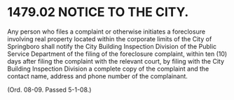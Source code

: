 1479.02 NOTICE TO THE CITY.
===========================

Any person who files a complaint or otherwise initiates a foreclosure
involving real property located within the corporate limits of the City
of Springboro shall notify the City Building Inspection Division of the
Public Service Department of the filing of the foreclosure complaint,
within ten (10) days after filing the complaint with the relevant court,
by filing with the City Building Inspection Division a complete copy of
the complaint and the contact name, address and phone number of the
complainant.

(Ord. 08-09. Passed 5-1-08.)

